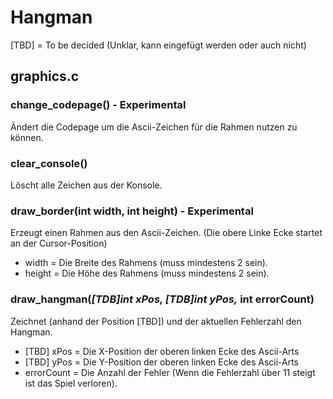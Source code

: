 # Hangman
[TBD] = To be decided (Unklar, kann eingefügt werden oder auch nicht)

## graphics.c
### change_codepage() - Experimental
Ändert die Codepage um die Ascii-Zeichen für die Rahmen nutzen zu können.
### clear_console()
Löscht alle Zeichen aus der Konsole.
### draw_border(int width, int height) - Experimental
Erzeugt einen Rahmen aus den Ascii-Zeichen. (Die obere Linke Ecke startet an der Cursor-Position)
- width = Die Breite des Rahmens (muss mindestens 2 sein).
- height = Die Höhe des Rahmens (muss mindestens 2 sein).
### draw_hangman(*[TDB]int xPos, [TDB]int yPos,* int errorCount)
Zeichnet (anhand der Position [TBD]) und der aktuellen Fehlerzahl den Hangman.
- [TBD] xPos = Die X-Position der oberen linken Ecke des Ascii-Arts
- [TBD] yPos = Die Y-Position der oberen linken Ecke des Ascii-Arts
- errorCount = Die Anzahl der Fehler (Wenn die Fehlerzahl über 11 steigt ist das Spiel verloren).
